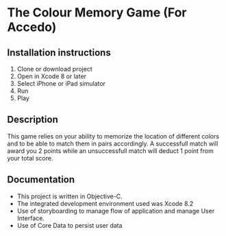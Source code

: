 # The Colour Memory Game (For Accedo)

## Installation instructions
1. Clone or download project
2. Open in Xcode 8 or later
3. Select iPhone or iPad simulator 
4. Run
5. Play

## Description
This game relies on your ability to memorize the location of different colors and to be able to match them in pairs accordingly.
A successfull match will award you 2 points while an unsuccessfull match will deduct 1 point from your total score.

## Documentation 
- This project is written in Objective-C. 
- The integrated development environment used was Xcode 8.2 
- Use of storyboarding to manage flow of application and manage User Interface. 
- Use of Core Data to persist user data 
